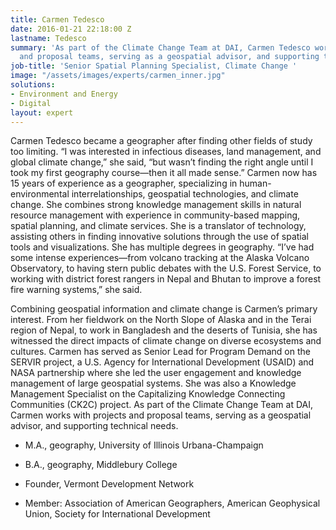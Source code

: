 ```yaml
---
title: Carmen Tedesco
date: 2016-01-21 22:18:00 Z
lastname: Tedesco
summary: 'As part of the Climate Change Team at DAI, Carmen Tedesco works with projects
  and proposal teams, serving as a geospatial advisor, and supporting technical needs. '
job-title: 'Senior Spatial Planning Specialist, Climate Change '
image: "/assets/images/experts/carmen_inner.jpg"
solutions:
- Environment and Energy
- Digital
layout: expert
---
```


Carmen Tedesco became a geographer after finding other fields of study too limiting. “I was interested in infectious diseases, land management, and global climate change,” she said, “but wasn’t finding the right angle until I took my first geography course—then it all made sense.” Carmen now has 15 years of experience as a geographer, specializing in human-environmental interrelationships, geospatial technologies, and climate change. She combines strong knowledge management skills in natural resource management with experience in community-based mapping, spatial planning, and climate services. She is a translator of technology, assisting others in finding innovative solutions through the use of spatial tools and visualizations. She has multiple degrees in geography. “I’ve had some intense experiences—from volcano tracking at the Alaska Volcano Observatory, to having stern public debates with the U.S. Forest Service, to working with district forest rangers in Nepal and Bhutan to improve a forest fire warning systems,” she said. 

Combining geospatial information and climate change is Carmen’s primary interest. From her fieldwork on the North Slope of Alaska and in the Terai region of Nepal, to work in Bangladesh and the deserts of Tunisia, she has witnessed the direct impacts of climate change on diverse ecosystems and cultures. Carmen has served as Senior Lead for Program Demand on the SERVIR project, a U.S. Agency for International Development (USAID) and NASA partnership where she led the user engagement and knowledge management of large geospatial systems. She was also a Knowledge Management Specialist on the Capitalizing Knowledge Connecting Communities (CK2C) project. As part of the Climate Change Team at DAI, Carmen works with projects and proposal teams, serving as a geospatial advisor, and supporting technical needs. 

* M.A., geography, University of Illinois Urbana-Champaign

* B.A., geography, Middlebury College

* Founder, Vermont Development Network

* Member: Association of American Geographers, American Geophysical Union, Society for International Development